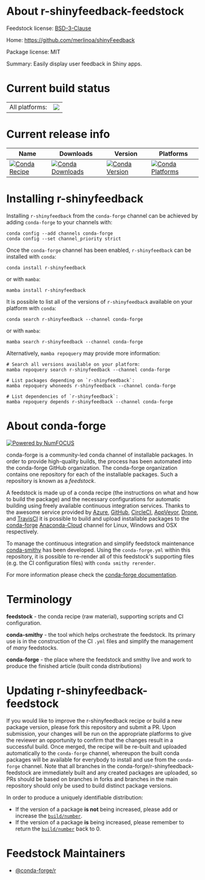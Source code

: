 About r-shinyfeedback-feedstock
===============================

Feedstock license: [BSD-3-Clause](https://github.com/conda-forge/r-shinyfeedback-feedstock/blob/main/LICENSE.txt)

Home: https://github.com/merlinoa/shinyFeedback

Package license: MIT

Summary: Easily display user feedback in Shiny apps.

Current build status
====================


<table><tr><td>All platforms:</td>
    <td>
      <a href="https://dev.azure.com/conda-forge/feedstock-builds/_build/latest?definitionId=12980&branchName=main">
        <img src="https://dev.azure.com/conda-forge/feedstock-builds/_apis/build/status/r-shinyfeedback-feedstock?branchName=main">
      </a>
    </td>
  </tr>
</table>

Current release info
====================

| Name | Downloads | Version | Platforms |
| --- | --- | --- | --- |
| [![Conda Recipe](https://img.shields.io/badge/recipe-r--shinyfeedback-green.svg)](https://anaconda.org/conda-forge/r-shinyfeedback) | [![Conda Downloads](https://img.shields.io/conda/dn/conda-forge/r-shinyfeedback.svg)](https://anaconda.org/conda-forge/r-shinyfeedback) | [![Conda Version](https://img.shields.io/conda/vn/conda-forge/r-shinyfeedback.svg)](https://anaconda.org/conda-forge/r-shinyfeedback) | [![Conda Platforms](https://img.shields.io/conda/pn/conda-forge/r-shinyfeedback.svg)](https://anaconda.org/conda-forge/r-shinyfeedback) |

Installing r-shinyfeedback
==========================

Installing `r-shinyfeedback` from the `conda-forge` channel can be achieved by adding `conda-forge` to your channels with:

```
conda config --add channels conda-forge
conda config --set channel_priority strict
```

Once the `conda-forge` channel has been enabled, `r-shinyfeedback` can be installed with `conda`:

```
conda install r-shinyfeedback
```

or with `mamba`:

```
mamba install r-shinyfeedback
```

It is possible to list all of the versions of `r-shinyfeedback` available on your platform with `conda`:

```
conda search r-shinyfeedback --channel conda-forge
```

or with `mamba`:

```
mamba search r-shinyfeedback --channel conda-forge
```

Alternatively, `mamba repoquery` may provide more information:

```
# Search all versions available on your platform:
mamba repoquery search r-shinyfeedback --channel conda-forge

# List packages depending on `r-shinyfeedback`:
mamba repoquery whoneeds r-shinyfeedback --channel conda-forge

# List dependencies of `r-shinyfeedback`:
mamba repoquery depends r-shinyfeedback --channel conda-forge
```


About conda-forge
=================

[![Powered by
NumFOCUS](https://img.shields.io/badge/powered%20by-NumFOCUS-orange.svg?style=flat&colorA=E1523D&colorB=007D8A)](https://numfocus.org)

conda-forge is a community-led conda channel of installable packages.
In order to provide high-quality builds, the process has been automated into the
conda-forge GitHub organization. The conda-forge organization contains one repository
for each of the installable packages. Such a repository is known as a *feedstock*.

A feedstock is made up of a conda recipe (the instructions on what and how to build
the package) and the necessary configurations for automatic building using freely
available continuous integration services. Thanks to the awesome service provided by
[Azure](https://azure.microsoft.com/en-us/services/devops/), [GitHub](https://github.com/),
[CircleCI](https://circleci.com/), [AppVeyor](https://www.appveyor.com/),
[Drone](https://cloud.drone.io/welcome), and [TravisCI](https://travis-ci.com/)
it is possible to build and upload installable packages to the
[conda-forge](https://anaconda.org/conda-forge) [Anaconda-Cloud](https://anaconda.org/)
channel for Linux, Windows and OSX respectively.

To manage the continuous integration and simplify feedstock maintenance
[conda-smithy](https://github.com/conda-forge/conda-smithy) has been developed.
Using the ``conda-forge.yml`` within this repository, it is possible to re-render all of
this feedstock's supporting files (e.g. the CI configuration files) with ``conda smithy rerender``.

For more information please check the [conda-forge documentation](https://conda-forge.org/docs/).

Terminology
===========

**feedstock** - the conda recipe (raw material), supporting scripts and CI configuration.

**conda-smithy** - the tool which helps orchestrate the feedstock.
                   Its primary use is in the construction of the CI ``.yml`` files
                   and simplify the management of *many* feedstocks.

**conda-forge** - the place where the feedstock and smithy live and work to
                  produce the finished article (built conda distributions)


Updating r-shinyfeedback-feedstock
==================================

If you would like to improve the r-shinyfeedback recipe or build a new
package version, please fork this repository and submit a PR. Upon submission,
your changes will be run on the appropriate platforms to give the reviewer an
opportunity to confirm that the changes result in a successful build. Once
merged, the recipe will be re-built and uploaded automatically to the
`conda-forge` channel, whereupon the built conda packages will be available for
everybody to install and use from the `conda-forge` channel.
Note that all branches in the conda-forge/r-shinyfeedback-feedstock are
immediately built and any created packages are uploaded, so PRs should be based
on branches in forks and branches in the main repository should only be used to
build distinct package versions.

In order to produce a uniquely identifiable distribution:
 * If the version of a package **is not** being increased, please add or increase
   the [``build/number``](https://docs.conda.io/projects/conda-build/en/latest/resources/define-metadata.html#build-number-and-string).
 * If the version of a package **is** being increased, please remember to return
   the [``build/number``](https://docs.conda.io/projects/conda-build/en/latest/resources/define-metadata.html#build-number-and-string)
   back to 0.

Feedstock Maintainers
=====================

* [@conda-forge/r](https://github.com/conda-forge/r/)

